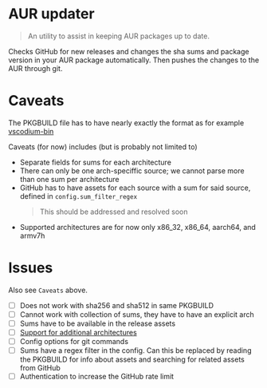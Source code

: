 # AUR updater

> An utility to assist in keeping AUR packages up to date.

Checks GitHub for new releases and changes the sha sums and package version in your AUR package automatically.
Then pushes the changes to the AUR through git.

# Caveats

The PKGBUILD file has to have nearly exactly the format as for example [vscodium-bin](https://aur.archlinux.org/packages/vscodium-bin)

Caveats (for now) includes (but is probably not limited to)

-   Separate fields for sums for each architecture
-   There can only be one arch-speciffic source; we cannot parse more than one sum per architecture
-   GitHub has to have assets for each source with a sum for said source, defined in `config.sum_filter_regex`
    > This should be addressed and resolved soon
-   Supported architectures are for now only x86_32, x86_64, aarch64, and armv7h

# Issues

Also see `Caveats` above.

-   [ ] Does not work with sha256 and sha512 in same PKGBUILD
-   [ ] Cannot work with collection of sums, they have to have an explicit arch
-   [ ] Sums have to be available in the release assets
-   [ ] [Support for additional architectures](https://aur.archlinux.org/cgit/aur.git/tree/PKGBUILD?h=paru)
-   [ ] Config options for git commands
-   [ ] Sums have a regex filter in the config. Can this be replaced by reading the PKGBUILD for info about assets and searching for related assets from GitHub
-   [ ] Authentication to increase the GitHub rate limit
